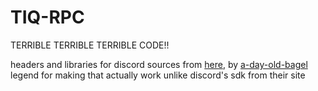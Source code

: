 # TIQ-RPC

TERRIBLE TERRIBLE TERRIBLE CODE!! 

headers and libraries for discord sources from [here](https://github.com/a-day-old-bagel/discordCppSdk/tree/master), by [a-day-old-bagel](https://github.com/a-day-old-bagel) legend for making that actually work unlike discord's sdk from their site
